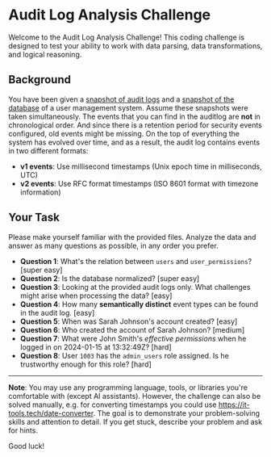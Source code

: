 # Audit Log Analysis Challenge

Welcome to the Audit Log Analysis Challenge! This coding challenge is designed to test your ability to work with data parsing, data transformations, and logical reasoning.

## Background

You have been given a [snapshot of audit logs](audit_log.json) and a [snapshot of the database](db.sql) of a user management system. Assume these snapshots were taken simultaneously. The events that you can find in the auditlog are **not** in chronological order. And since there is a retention period for security events configured, old events might be missing. On the top of everything the system has evolved over time, and as a result, the audit log contains events in two different formats:

- **v1 events**: Use millisecond timestamps (Unix epoch time in milliseconds, UTC)
- **v2 events**: Use RFC format timestamps (ISO 8601 format with timezone information)

## Your Task

Please make yourself familiar with the provided files. Analyze the data and answer as many questions as possible, in any order you prefer.

* **Question 1**: What's the relation between `users` and `user_permissions`? [super easy]
* **Question 2**: Is the database normalized? [super easy]
* **Question 3**: Looking at the provided audit logs only. What challenges might arise when processing the data? [easy]
* **Question 4**: How many **semantically distinct** event types can be found in the audit log. [easy]
* **Question 5**: When was Sarah Johnson's account created? [easy]
* **Question 6**: Who created the account of Sarah Johnson? [medium]
* **Question 7**: What were John Smith's _effective permissions_ when he logged in on 2024-01-15 at 13:32:49Z? [hard]
* **Question 8**: User `1003` has the `admin_users` role assigned. Is he trustworthy enough for this role? [hard]

---

**Note**: You may use any programming language, tools, or libraries you're comfortable with (except AI assistants). However, the challenge can also be solved manually, e.g. for converting timestamps you could use https://it-tools.tech/date-converter. The goal is to demonstrate your problem-solving skills and attention to detail. If you get stuck, describe your problem and ask for hints.

Good luck!
